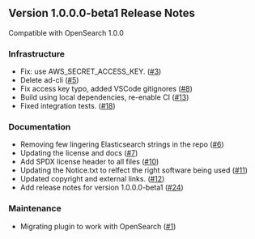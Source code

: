 ## Version 1.0.0.0-beta1 Release Notes

Compatible with OpenSearch 1.0.0

### Infrastructure

* Fix: use AWS_SECRET_ACCESS_KEY. ([#3](https://github.com/opensearch-project/anomaly-detection/pull/3))
* Delete ad-cli ([#5](https://github.com/opensearch-project/anomaly-detection/pull/5))
* Fix access key typo, added VSCode gitignores ([#8](https://github.com/opensearch-project/anomaly-detection/pull/8))
* Build using local dependencies, re-enable CI ([#13](https://github.com/opensearch-project/anomaly-detection/pull/13))
* Fixed integration tests. ([#18](https://github.com/opensearch-project/anomaly-detection/pull/18))

### Documentation

* Removing few lingering Elasticsearch strings in the repo ([#6](https://github.com/opensearch-project/anomaly-detection/pull/6))
* Updating the license and docs ([#7](https://github.com/opensearch-project/anomaly-detection/pull/7))
* Add SPDX license header to all files ([#10](https://github.com/opensearch-project/anomaly-detection/pull/10))
* Updating the Notice.txt to relfect the right software being used ([#11](https://github.com/opensearch-project/anomaly-detection/pull/11))
* Updated copyright and external links. ([#12](https://github.com/opensearch-project/anomaly-detection/pull/12))
* Add release notes for version 1.0.0.0-beta1 ([#24](https://github.com/opensearch-project/anomaly-detection/pull/24))

### Maintenance

* Migrating plugin to work with OpenSearch ([#1](https://github.com/opensearch-project/anomaly-detection/pull/1))
